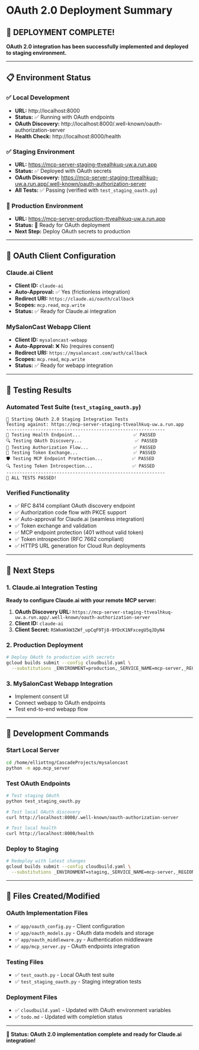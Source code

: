 # OAuth 2.0 Deployment Summary

## 🎉 DEPLOYMENT COMPLETE!

**OAuth 2.0 integration has been successfully implemented and deployed to staging environment.**

---

## 📋 Environment Status

### ✅ Local Development
- **URL:** http://localhost:8000
- **Status:** ✅ Running with OAuth endpoints
- **OAuth Discovery:** http://localhost:8000/.well-known/oauth-authorization-server
- **Health Check:** http://localhost:8000/health

### ✅ Staging Environment  
- **URL:** https://mcp-server-staging-ttvealhkuq-uw.a.run.app
- **Status:** ✅ Deployed with OAuth secrets
- **OAuth Discovery:** https://mcp-server-staging-ttvealhkuq-uw.a.run.app/.well-known/oauth-authorization-server
- **All Tests:** ✅ Passing (verified with `test_staging_oauth.py`)

### 🔄 Production Environment
- **URL:** https://mcp-server-production-ttvealhkuq-uw.a.run.app  
- **Status:** 🔄 Ready for OAuth deployment
- **Next Step:** Deploy OAuth secrets to production

---

## 🔐 OAuth Client Configuration

### Claude.ai Client
- **Client ID:** `claude-ai`
- **Auto-Approval:** ✅ Yes (frictionless integration)
- **Redirect URI:** `https://claude.ai/oauth/callback`
- **Scopes:** `mcp.read`, `mcp.write`
- **Status:** ✅ Ready for Claude.ai integration

### MySalonCast Webapp Client
- **Client ID:** `mysaloncast-webapp`
- **Auto-Approval:** ❌ No (requires consent)
- **Redirect URI:** `https://mysaloncast.com/auth/callback`
- **Scopes:** `mcp.read`, `mcp.write`
- **Status:** ✅ Ready for webapp integration

---

## 🧪 Testing Results

### Automated Test Suite (`test_staging_oauth.py`)
```
🚀 Starting OAuth 2.0 Staging Integration Tests
Testing against: https://mcp-server-staging-ttvealhkuq-uw.a.run.app
------------------------------------------------------------
🏥 Testing Health Endpoint...                    ✅ PASSED
🔍 Testing OAuth Discovery...                    ✅ PASSED
🔐 Testing Authorization Flow...                 ✅ PASSED
🎫 Testing Token Exchange...                     ✅ PASSED
🛡️ Testing MCP Endpoint Protection...           ✅ PASSED
🔍 Testing Token Introspection...               ✅ PASSED
------------------------------------------------------------
🎉 ALL TESTS PASSED!
```

### Verified Functionality
- ✅ RFC 8414 compliant OAuth discovery endpoint
- ✅ Authorization code flow with PKCE support
- ✅ Auto-approval for Claude.ai (seamless integration)
- ✅ Token exchange and validation
- ✅ MCP endpoint protection (401 without valid token)
- ✅ Token introspection (RFC 7662 compliant)
- ✅ HTTPS URL generation for Cloud Run deployments

---

## 🚀 Next Steps

### 1. Claude.ai Integration Testing
**Ready to configure Claude.ai with your remote MCP server:**

1. **OAuth Discovery URL:** `https://mcp-server-staging-ttvealhkuq-uw.a.run.app/.well-known/oauth-authorization-server`
2. **Client ID:** `claude-ai`
3. **Client Secret:** `RSWkmKkW3ZWf_upCqF9Tj8-9YDcK1NFxcegU5qJDyN4`

### 2. Production Deployment
```bash
# Deploy OAuth to production with secrets
gcloud builds submit --config cloudbuild.yaml \
  --substitutions _ENVIRONMENT=production,_SERVICE_NAME=mcp-server,_REGION=us-west1,_REGISTRY=gcr.io,_SERVICE_ACCOUNT=mcp-server@my-salon-cast.iam.gserviceaccount.com,_GEMINI_API_KEY=your-prod-key,_GOOGLE_TTS_API_KEY=your-prod-tts-key,_CLAUDE_CLIENT_SECRET=RSWkmKkW3ZWf_upCqF9Tj8-9YDcK1NFxcegU5qJDyN4,_WEBAPP_CLIENT_SECRET=kLXm_Y2y_eLdTf0u7KLHpCBMThBKjRidHMK9l-3gjqQ
```

### 3. MySalonCast Webapp Integration
- Implement consent UI
- Connect webapp to OAuth endpoints
- Test end-to-end webapp flow

---

## 🔧 Development Commands

### Start Local Server
```bash
cd /home/elliottng/CascadeProjects/mysaloncast
python -m app.mcp_server
```

### Test OAuth Endpoints
```bash
# Test staging OAuth
python test_staging_oauth.py

# Test local OAuth discovery
curl http://localhost:8000/.well-known/oauth-authorization-server

# Test local health
curl http://localhost:8000/health
```

### Deploy to Staging
```bash
# Redeploy with latest changes
gcloud builds submit --config cloudbuild.yaml \
  --substitutions _ENVIRONMENT=staging,_SERVICE_NAME=mcp-server,_REGION=us-west1,_REGISTRY=gcr.io,_SERVICE_ACCOUNT=mcp-server@my-salon-cast.iam.gserviceaccount.com,_GEMINI_API_KEY=dummy-key-staging,_GOOGLE_TTS_API_KEY=dummy-tts-key-staging,_CLAUDE_CLIENT_SECRET=RSWkmKkW3ZWf_upCqF9Tj8-9YDcK1NFxcegU5qJDyN4,_WEBAPP_CLIENT_SECRET=kLXm_Y2y_eLdTf0u7KLHpCBMThBKjRidHMK9l-3gjqQ
```

---

## 📁 Files Created/Modified

### OAuth Implementation Files
- ✅ `app/oauth_config.py` - Client configuration
- ✅ `app/oauth_models.py` - OAuth data models and storage  
- ✅ `app/oauth_middleware.py` - Authentication middleware
- ✅ `app/mcp_server.py` - OAuth endpoints integration

### Testing Files
- ✅ `test_oauth.py` - Local OAuth test suite
- ✅ `test_staging_oauth.py` - Staging integration tests

### Deployment Files  
- ✅ `cloudbuild.yaml` - Updated with OAuth environment variables
- ✅ `todo.md` - Updated with completion status

---

**🎯 Status: OAuth 2.0 implementation complete and ready for Claude.ai integration!**
